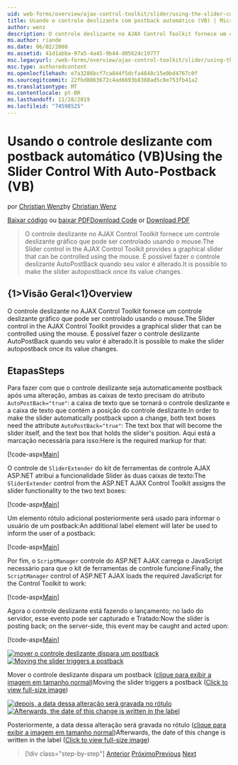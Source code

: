 ```yaml
---
uid: web-forms/overview/ajax-control-toolkit/slider/using-the-slider-control-with-auto-postback-vb
title: Usando o controle deslizante com postback automático (VB) | Microsoft Docs
author: wenz
description: O controle deslizante no AJAX Control Toolkit fornece um controle deslizante gráfico que pode ser controlado usando o mouse. É possível fazer com que o controle deslizante autolance...
ms.author: riande
ms.date: 06/02/2008
ms.assetid: 41d1abba-97a5-4a45-9b44-d05624c19777
msc.legacyurl: /web-forms/overview/ajax-control-toolkit/slider/using-the-slider-control-with-auto-postback-vb
msc.type: authoredcontent
ms.openlocfilehash: e7a3286bcf7ca844f5dcfa4848c15e0bd4767c0f
ms.sourcegitcommit: 22fbd8863672c4ad6693b8388ad5c8e753fb41a2
ms.translationtype: MT
ms.contentlocale: pt-BR
ms.lasthandoff: 11/28/2019
ms.locfileid: "74598525"
---
```

# <a name="using-the-slider-control-with-auto-postback-vb"></a><span data-ttu-id="fe0c7-104">Usando o controle deslizante com postback automático (VB)</span><span class="sxs-lookup"><span data-stu-id="fe0c7-104">Using the Slider Control With Auto-Postback (VB)</span></span>

<span data-ttu-id="fe0c7-105">por [Christian Wenz](https://github.com/wenz)</span><span class="sxs-lookup"><span data-stu-id="fe0c7-105">by [Christian Wenz](https://github.com/wenz)</span></span>

<span data-ttu-id="fe0c7-106">[Baixar código](https://download.microsoft.com/download/9/3/f/93f8daea-bebd-4821-833b-95205389c7d0/Slider1.vb.zip) ou [baixar PDF](https://download.microsoft.com/download/b/6/a/b6ae89ee-df69-4c87-9bfb-ad1eb2b23373/slider1VB.pdf)</span><span class="sxs-lookup"><span data-stu-id="fe0c7-106">[Download Code](https://download.microsoft.com/download/9/3/f/93f8daea-bebd-4821-833b-95205389c7d0/Slider1.vb.zip) or [Download PDF](https://download.microsoft.com/download/b/6/a/b6ae89ee-df69-4c87-9bfb-ad1eb2b23373/slider1VB.pdf)</span></span>

> <span data-ttu-id="fe0c7-107">O controle deslizante no AJAX Control Toolkit fornece um controle deslizante gráfico que pode ser controlado usando o mouse.</span><span class="sxs-lookup"><span data-stu-id="fe0c7-107">The Slider control in the AJAX Control Toolkit provides a graphical slider that can be controlled using the mouse.</span></span> <span data-ttu-id="fe0c7-108">É possível fazer o controle deslizante AutoPostBack quando seu valor é alterado.</span><span class="sxs-lookup"><span data-stu-id="fe0c7-108">It is possible to make the slider autopostback once its value changes.</span></span>

## <a name="overview"></a><span data-ttu-id="fe0c7-109">{1&gt;Visão Geral&lt;1}</span><span class="sxs-lookup"><span data-stu-id="fe0c7-109">Overview</span></span>

<span data-ttu-id="fe0c7-110">O controle deslizante no AJAX Control Toolkit fornece um controle deslizante gráfico que pode ser controlado usando o mouse.</span><span class="sxs-lookup"><span data-stu-id="fe0c7-110">The Slider control in the AJAX Control Toolkit provides a graphical slider that can be controlled using the mouse.</span></span> <span data-ttu-id="fe0c7-111">É possível fazer o controle deslizante AutoPostBack quando seu valor é alterado.</span><span class="sxs-lookup"><span data-stu-id="fe0c7-111">It is possible to make the slider autopostback once its value changes.</span></span>

## <a name="steps"></a><span data-ttu-id="fe0c7-112">Etapas</span><span class="sxs-lookup"><span data-stu-id="fe0c7-112">Steps</span></span>

<span data-ttu-id="fe0c7-113">Para fazer com que o controle deslizante seja automaticamente postback após uma alteração, ambas as caixas de texto precisam do atributo `AutoPostBack="true"`: a caixa de texto que se tornará o controle deslizante e a caixa de texto que contém a posição do controle deslizante.</span><span class="sxs-lookup"><span data-stu-id="fe0c7-113">In order to make the slider automatically postback upon a change, both text boxes need the attribute `AutoPostBack="true"`: The text box that will become the slider itself, and the text box that holds the slider's position.</span></span> <span data-ttu-id="fe0c7-114">Aqui está a marcação necessária para isso:</span><span class="sxs-lookup"><span data-stu-id="fe0c7-114">Here is the required markup for that:</span></span>

[!code-aspx[Main](using-the-slider-control-with-auto-postback-vb/samples/sample1.aspx)]

<span data-ttu-id="fe0c7-115">O controle de `SliderExtender` do kit de ferramentas de controle AJAX ASP.NET atribui a funcionalidade Slider às duas caixas de texto:</span><span class="sxs-lookup"><span data-stu-id="fe0c7-115">The `SliderExtender` control from the ASP.NET AJAX Control Toolkit assigns the slider functionality to the two text boxes:</span></span>

[!code-aspx[Main](using-the-slider-control-with-auto-postback-vb/samples/sample2.aspx)]

<span data-ttu-id="fe0c7-116">Um elemento rótulo adicional posteriormente será usado para informar o usuário de um postback:</span><span class="sxs-lookup"><span data-stu-id="fe0c7-116">An additional label element will later be used to inform the user of a postback:</span></span>

[!code-aspx[Main](using-the-slider-control-with-auto-postback-vb/samples/sample3.aspx)]

<span data-ttu-id="fe0c7-117">Por fim, o `ScriptManager` controle do ASP.NET AJAX carrega o JavaScript necessário para que o kit de ferramentas de controle funcione:</span><span class="sxs-lookup"><span data-stu-id="fe0c7-117">Finally, the `ScriptManager` control of ASP.NET AJAX loads the required JavaScript for the Control Toolkit to work:</span></span>

[!code-aspx[Main](using-the-slider-control-with-auto-postback-vb/samples/sample4.aspx)]

<span data-ttu-id="fe0c7-118">Agora o controle deslizante está fazendo o lançamento; no lado do servidor, esse evento pode ser capturado e Tratado:</span><span class="sxs-lookup"><span data-stu-id="fe0c7-118">Now the slider is posting back; on the server-side, this event may be caught and acted upon:</span></span>

[!code-aspx[Main](using-the-slider-control-with-auto-postback-vb/samples/sample5.aspx)]

<span data-ttu-id="fe0c7-119">[![mover o controle deslizante dispara um postback](using-the-slider-control-with-auto-postback-vb/_static/image2.png)](using-the-slider-control-with-auto-postback-vb/_static/image1.png)</span><span class="sxs-lookup"><span data-stu-id="fe0c7-119">[![Moving the slider triggers a postback](using-the-slider-control-with-auto-postback-vb/_static/image2.png)](using-the-slider-control-with-auto-postback-vb/_static/image1.png)</span></span>

<span data-ttu-id="fe0c7-120">Mover o controle deslizante dispara um postback ([clique para exibir a imagem em tamanho normal](using-the-slider-control-with-auto-postback-vb/_static/image3.png))</span><span class="sxs-lookup"><span data-stu-id="fe0c7-120">Moving the slider triggers a postback ([Click to view full-size image](using-the-slider-control-with-auto-postback-vb/_static/image3.png))</span></span>

<span data-ttu-id="fe0c7-121">[![depois, a data dessa alteração será gravada no rótulo](using-the-slider-control-with-auto-postback-vb/_static/image5.png)](using-the-slider-control-with-auto-postback-vb/_static/image4.png)</span><span class="sxs-lookup"><span data-stu-id="fe0c7-121">[![Afterwards, the date of this change is written in the label](using-the-slider-control-with-auto-postback-vb/_static/image5.png)](using-the-slider-control-with-auto-postback-vb/_static/image4.png)</span></span>

<span data-ttu-id="fe0c7-122">Posteriormente, a data dessa alteração será gravada no rótulo ([clique para exibir a imagem em tamanho normal](using-the-slider-control-with-auto-postback-vb/_static/image6.png))</span><span class="sxs-lookup"><span data-stu-id="fe0c7-122">Afterwards, the date of this change is written in the label ([Click to view full-size image](using-the-slider-control-with-auto-postback-vb/_static/image6.png))</span></span>

> [!div class="step-by-step"]
> <span data-ttu-id="fe0c7-123">[Anterior](databinding-the-slider-control-cs.md)
> [Próximo](databinding-the-slider-control-vb.md)</span><span class="sxs-lookup"><span data-stu-id="fe0c7-123">[Previous](databinding-the-slider-control-cs.md)
[Next](databinding-the-slider-control-vb.md)</span></span>
